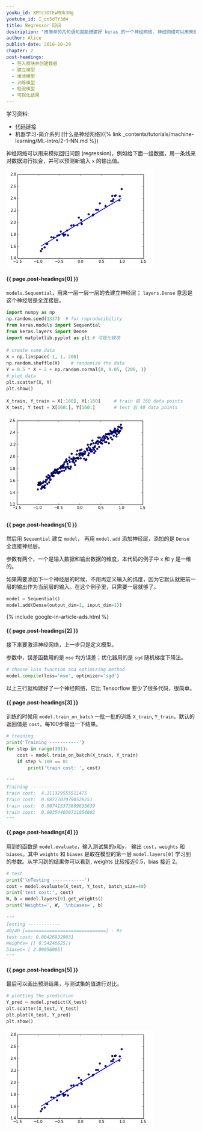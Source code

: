 ```yaml
---
youku_id: XMTc3OTEwMDk3Ng
youtube_id: I_on5dTY3d4
title: Regressor 回归
description: "用简单的几句语句就能搭建好 keras 的一个神经网络. 神经网络可以用来模拟回归问题 (regression)，例如给下面一组数据，用一条线来对数据进行拟合，并可以预测新输入 `x` 的输出值。"
author: Alice
publish-date: 2016-10-29
chapter: 2
post-headings:
  - 导入模块并创建数据
  - 建立模型
  - 激活模型
  - 训练模型
  - 检验模型
  - 可视化结果
---
```


学习资料:
  * [代码链接](https://github.com/MorvanZhou/tutorials/blob/master/kerasTUT/4-regressor_example.py)
  * 机器学习-简介系列 [什么是神经网络]({% link _contents/tutorials/machine-learning/ML-intro/2-1-NN.md %})

神经网络可以用来模拟回归问题 (regression)，例如给下面一组数据，用一条线来对数据进行拟合，并可以预测新输入 `x` 的输出值。

<img class="course-image" src="/static/results/keras/2-1-2.png" alt="{{ page.title }}{% increment image-count %}">


<h4 class="tut-h4-pad" id="{{ page.post-headings[0] }}">{{ page.post-headings[0] }}</h4>

`models.Sequential`，用来一层一层一层的去建立神经层；
`layers.Dense` 意思是这个神经层是全连接层。

``` python
import numpy as np
np.random.seed(1337)  # for reproducibility
from keras.models import Sequential
from keras.layers import Dense
import matplotlib.pyplot as plt # 可视化模块

# create some data
X = np.linspace(-1, 1, 200)
np.random.shuffle(X)    # randomize the data
Y = 0.5 * X + 2 + np.random.normal(0, 0.05, (200, ))
# plot data
plt.scatter(X, Y)
plt.show()

X_train, Y_train = X[:160], Y[:160]     # train 前 160 data points
X_test, Y_test = X[160:], Y[160:]       # test 后 40 data points
```

<img class="course-image" src="/static/results/keras/2-1-1.png" alt="{{ page.title }}{% increment image-count %}">

<h4 class="tut-h4-pad" id="{{ page.post-headings[1] }}">{{ page.post-headings[1] }}</h4>

然后用 `Sequential` 建立 `model`，
再用 `model.add` 添加神经层，添加的是 `Dense` 全连接神经层。

参数有两个，一个是输入数据和输出数据的维度，本代码的例子中 `x` 和 `y` 是一维的。

如果需要添加下一个神经层的时候，不用再定义输入的纬度，因为它默认就把前一层的输出作为当前层的输入。在这个例子里，只需要一层就够了。

``` python
model = Sequential()
model.add(Dense(output_dim=1, input_dim=1))
```

{% include google-in-article-ads.html %}

<h4 class="tut-h4-pad" id="{{ page.post-headings[2] }}">{{ page.post-headings[2] }}</h4>

接下来要激活神经网络，上一步只是定义模型。

参数中，误差函数用的是 `mse` 均方误差；优化器用的是 `sgd` 随机梯度下降法。

``` python
# choose loss function and optimizing method
model.compile(loss='mse', optimizer='sgd')
```

以上三行就构建好了一个神经网络，它比 Tensorflow 要少了很多代码，很简单。


<h4 class="tut-h4-pad" id="{{ page.post-headings[3] }}">{{ page.post-headings[3] }}</h4>

训练的时候用 `model.train_on_batch` 一批一批的训练 `X_train`, `Y_train`。默认的返回值是 `cost`，每100步输出一下结果。

``` python
# training
print('Training -----------')
for step in range(301):
    cost = model.train_on_batch(X_train, Y_train)
    if step % 100 == 0:
        print('train cost: ', cost)

"""
Training -----------
train cost:  4.111329555511475
train cost:  0.08777070790529251
train cost:  0.007415373809635639
train cost:  0.003544030711054802
"""
```

<h4 class="tut-h4-pad" id="{{ page.post-headings[4] }}">{{ page.post-headings[4] }}</h4>

用到的函数是 `model.evaluate`，输入测试集的`x`和`y`， 输出 `cost`，`weights` 和 `biases`。其中 `weights` 和 `biases` 是取在模型的第一层 `model.layers[0]` 学习到的参数。从学习到的结果你可以看到, weights 比较接近0.5，bias 接近 2。

``` python
# test
print('\nTesting ------------')
cost = model.evaluate(X_test, Y_test, batch_size=40)
print('test cost:', cost)
W, b = model.layers[0].get_weights()
print('Weights=', W, '\nbiases=', b)

"""
Testing ------------
40/40 [==============================] - 0s
test cost: 0.004269329831
Weights= [[ 0.54246825]] 
biases= [ 2.00056005]
"""
```


<h4 class="tut-h4-pad" id="{{ page.post-headings[5] }}">{{ page.post-headings[5] }}</h4>

最后可以画出预测结果，与测试集的值进行对比。

``` python
# plotting the prediction
Y_pred = model.predict(X_test)
plt.scatter(X_test, Y_test)
plt.plot(X_test, Y_pred)
plt.show()
```

<img class="course-image" src="/static/results/keras/2-1-2.png" alt="{{ page.title }}{% increment image-count %}">


